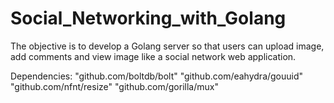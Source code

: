 # Social_Networking_with_Golang
The objective is to develop a Golang server so that users can upload image, add comments and view image like a social network web application.

Dependencies:
"github.com/boltdb/bolt"
"github.com/eahydra/gouuid"
"github.com/nfnt/resize"
"github.com/gorilla/mux"
